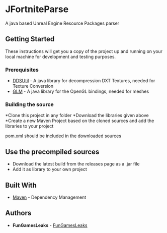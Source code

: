 # JFortniteParse

A java based Unreal Engine Resource Packages parser

## Getting Started

These instructions will get you a copy of the project up and running on your local machine for development and testing purposes.

### Prerequisites

* [DDSUtil](https://www65.zippyshare.com/v/UGKKwijC/file.html) - A java library for decompression DXT Textures, needed for Texture Conversion
* [GLM](https://www65.zippyshare.com/v/oD9j9MIj/file.html) - A java library for the OpenGL bindings, needed for meshes

### Building the source

*Clone this project in any folder
*Download the libraries given above
*Create a new Maven Project based on the cloned sources and add the libraries to your project

pom.xml should be included in the downloaded sources

## Use the precompiled sources

* Download the latest build from the releases page as a .jar file
* Add it as library to your own project



## Built With

* [Maven](https://maven.apache.org/) - Dependency Management

## Authors

* **FunGamesLeaks** - [FunGamesLeaks](https://github.com/FunGamesLeaks)